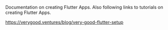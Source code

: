 Documentation on creating Flutter Apps.
Also following links to tutorials on creating Flutter Apps.

https://verygood.ventures/blog/very-good-flutter-setup

